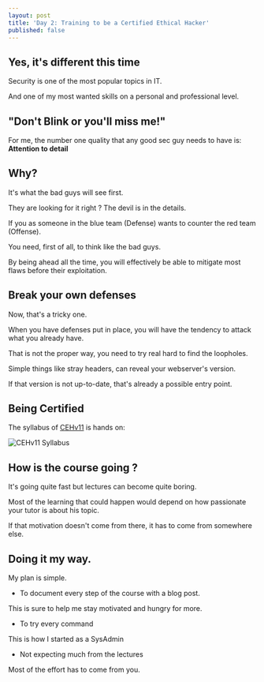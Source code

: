 ```yaml
---
layout: post
title: 'Day 2: Training to be a Certified Ethical Hacker'
published: false
---
```


## Yes, it's different this time
Security is one of the most popular topics in IT.

And one of my most wanted skills on a personal and professional level.

## "Don't Blink or you'll miss me!"
For me, the number one quality that any good sec guy needs to have is:
 **Attention to detail**

## Why?
It's what the bad guys will see first.

They are looking for it right ? The devil is in the details.

If you as someone in the blue team (Defense) wants to counter the red team (Offense).

You need, first of all, to think like the bad guys.

By being ahead all the time, you will effectively be able to mitigate most flaws before their exploitation.


## Break your own defenses
Now, that's a tricky one.

When you have defenses put in place, you will have the tendency to attack what you already have.

That is not the proper way, you need to try real hard to find the loopholes.


Simple things like stray headers, can reveal your webserver's version.

If that version is not up-to-date, that's already a possible entry point.

## Being Certified
The syllabus of [CEHv11](https://www.eccouncil.org/wp-content/uploads/2020/09/CEHv11-Brochure.pdf) is hands on:

![CEHv11 Syllabus](https://github.com/codarrenvelvindron/codarrenvelvindron.github.io/raw/master/images/cehv11_syllabus.png "CEH v11")

## How is the course going ?
It's going quite fast but lectures can become quite boring.

Most of the learning that could happen would depend on how passionate your tutor is about his topic.

If that motivation doesn't come from there, it has to come from somewhere else.

## Doing it my way.
My plan is simple.

 - To document every step of the course with a blog post.
 
This is sure to help me stay motivated and hungry for more.

 - To try every command
 
This is how I started as a SysAdmin

 - Not expecting much from the lectures
 
Most of the effort has to come from you.